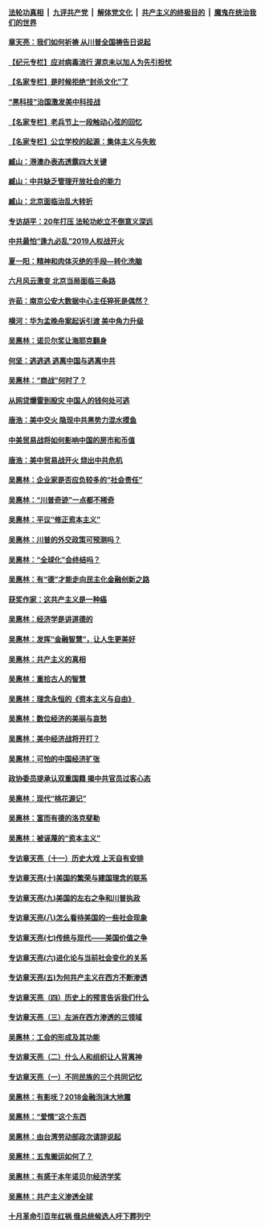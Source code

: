 

####  [法轮功真相](../../../../basic/blob/master/README.md?t=06211102) &nbsp;|&nbsp; [九评共产党](../../../../9ping.md/blob/master/README.md?t=06211102) &nbsp;|&nbsp; [解体党文化](../../../../jtdwh.md/blob/master/README.md?t=06211102)  &nbsp;|&nbsp; [共产主义的终极目的](../../../../gczydzjmd.md/blob/master/README.md?t=06211102) &nbsp;|&nbsp; [魔鬼在统治我们的世界](../../../../mgztzwmdsj.md/blob/master/README.md?t=06211102) 

#### [章天亮：我们如何祈祷 从川普全国祷告日说起](../pages/nsc423/n11944627.md?t=06211102) 

#### [【纪元专栏】应对病毒流行 渥京未以加人为先引担忧](../pages/nsc423/n11875714.md?t=06211102) 

#### [【名家专栏】是时候拒绝“封杀文化”了](../pages/nsc423/n11814093.md?t=06211102) 

#### [“黑科技”治国激发美中科技战](../pages/nsc423/n11638056.md?t=06211102) 

#### [【名家专栏】老兵节上一段触动心弦的回忆](../pages/nsc423/n11646016.md?t=06211102) 

#### [【名家专栏】公立学校的起源：集体主义与失败](../pages/nsc423/n11601833.md?t=06211102) 

#### [臧山：港澳办表态透露四大关键](../pages/nsc423/n11421628.md?t=06211102) 

#### [臧山：中共缺乏管理开放社会的能力](../pages/nsc423/n11407457.md?t=06211102) 

#### [臧山：北京面临治乱大转折](../pages/nsc423/n11406895.md?t=06211102) 

#### [专访胡平：20年打压 法轮功屹立不倒意义深远](../pages/nsc423/n11398800.md?t=06211102) 

#### [中共最怕“逢九必乱”2019人权战开火](../pages/nsc423/n11385248.md?t=06211102) 

#### [夏一阳：精神和肉体灭绝的手段—转化洗脑](../pages/nsc423/n11368250.md?t=06211102) 

#### [六月风云激变 北京当局面临三条路](../pages/nsc423/n11313668.md?t=06211102) 

#### [许茹：南京公安大数据中心主任猝死是偶然？](../pages/nsc423/n11064744.md?t=06211102) 

#### [横河：华为孟晚舟案起诉引渡 美中角力升级](../pages/nsc423/n11027230.md?t=06211102) 

#### [吴惠林：诺贝尔奖让海耶克翻身](../pages/nsc423/n10890049.md?t=06211102) 

#### [何坚：逃逃逃 逃离中国与逃离中共](../pages/nsc423/n10592891.md?t=06211102) 

#### [吴惠林：“商战”何时了？](../pages/nsc423/n10573558.md?t=06211102) 

#### [从网贷爆雷到股灾 中国人的钱何处可逃](../pages/nsc423/n10572800.md?t=06211102) 

#### [唐浩：美中交火 隐现中共黑势力混水摸鱼](../pages/nsc423/n10544040.md?t=06211102) 

#### [中美贸易战将如何影响中国的房市和币值](../pages/nsc423/n10543697.md?t=06211102) 

#### [唐浩：美中贸易战开火 烧出中共危机](../pages/nsc423/n10540126.md?t=06211102) 

#### [吴惠林：企业家是否应负较多的“社会责任”](../pages/nsc423/n10535022.md?t=06211102) 

#### [吴惠林：“川普奇迹”一点都不稀奇](../pages/nsc423/n10512808.md?t=06211102) 

#### [吴惠林：平议“修正资本主义”](../pages/nsc423/n10495724.md?t=06211102) 

#### [吴惠林：川普的外交政策可预测吗？](../pages/nsc423/n10462387.md?t=06211102) 

#### [吴惠林：“全球化”会终结吗？](../pages/nsc423/n10452838.md?t=06211102) 

#### [吴惠林：有“德”才能走向民主化金融创新之路](../pages/nsc423/n10432292.md?t=06211102) 

#### [获奖作家：这共产主义是一种癌](../pages/nsc423/n10431541.md?t=06211102) 

#### [吴惠林：经济学是讲道德的](../pages/nsc423/n10398014.md?t=06211102) 

#### [吴惠林：发挥“金融智慧”，让人生更美好](../pages/nsc423/n10375019.md?t=06211102) 

#### [吴惠林：共产主义的真相](../pages/nsc423/n10351394.md?t=06211102) 

#### [吴惠林：重拾古人的智慧](../pages/nsc423/n10337691.md?t=06211102) 

#### [吴惠林：理念永恒的《资本主义与自由》](../pages/nsc423/n10316274.md?t=06211102) 

#### [吴惠林：数位经济的美丽与哀愁](../pages/nsc423/n10292946.md?t=06211102) 

#### [吴惠林：美中经济战将开打？](../pages/nsc423/n10258825.md?t=06211102) 

#### [吴惠林：可怕的中国经济扩张](../pages/nsc423/n10219147.md?t=06211102) 

#### [政协委员提承认双重国籍 揭中共官员过客心态](../pages/nsc423/n10208809.md?t=06211102) 

#### [吴惠林：现代“桃花源记”](../pages/nsc423/n10185234.md?t=06211102) 

#### [吴惠林：富而有德的洛克斐勒](../pages/nsc423/n10142264.md?t=06211102) 

#### [吴惠林：被诬蔑的“资本主义”](../pages/nsc423/n10124816.md?t=06211102) 

#### [专访章天亮（十一）历史大戏 上天自有安排](../pages/nsc423/n10094905.md?t=06211102) 

#### [专访章天亮(十)美国的繁荣与建国理念的联系](../pages/nsc423/n10094899.md?t=06211102) 

#### [专访章天亮(九)美国的左右之争和川普执政](../pages/nsc423/n10094889.md?t=06211102) 

#### [专访章天亮(八)怎么看待美国的一些社会现象](../pages/nsc423/n10094857.md?t=06211102) 

#### [专访章天亮(七)传统与现代——美国价值之争](../pages/nsc423/n10093140.md?t=06211102) 

#### [专访章天亮(六)进化论与当前社会变化的关系](../pages/nsc423/n10092036.md?t=06211102) 

#### [专访章天亮(五)为何共产主义在西方不断渗透](../pages/nsc423/n10083620.md?t=06211102) 

#### [专访章天亮（四）历史上的预言告诉我们什么](../pages/nsc423/n10083606.md?t=06211102) 

#### [专访章天亮（三）左派在西方渗透的三领域](../pages/nsc423/n10081115.md?t=06211102) 

#### [吴惠林：工会的形成及其功能](../pages/nsc423/n10080633.md?t=06211102) 

#### [专访章天亮（二）什么人和组织让人背离神](../pages/nsc423/n10076637.md?t=06211102) 

#### [专访章天亮（一）不同民族的三个共同记忆](../pages/nsc423/n10074188.md?t=06211102) 

#### [吴惠林：有影呒？2018金融泡沫大地震](../pages/nsc423/n10040534.md?t=06211102) 

#### [吴惠林：“爱情”这个东西](../pages/nsc423/n10019423.md?t=06211102) 

#### [吴惠林：由台湾劳动部政次请辞说起](../pages/nsc423/n9979679.md?t=06211102) 

#### [吴惠林：五鬼搬运如何了？](../pages/nsc423/n9925338.md?t=06211102) 

#### [吴惠林：有感于本年诺贝尔经济学奖](../pages/nsc423/n9871883.md?t=06211102) 

#### [吴惠林：共产主义渗透全球](../pages/nsc423/n9812748.md?t=06211102) 

#### [十月革命引百年红祸 俄总统候选人吁下葬列宁](../pages/nsc423/n9810182.md?t=06211102) 


